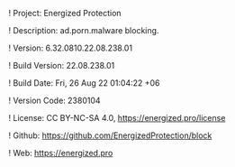 ! Project: Energized Protection

! Description: ad.porn.malware blocking.

! Version: 6.32.0810.22.08.238.01

! Build Version: 22.08.238.01

! Build Date: Fri, 26 Aug 22 01:04:22 +06

! Version Code: 2380104

! License: CC BY-NC-SA 4.0, https://energized.pro/license

! Github: https://github.com/EnergizedProtection/block

! Web: https://energized.pro
